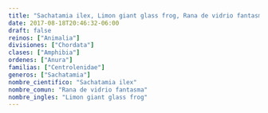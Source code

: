 ```yaml
---
title: "Sachatamia ilex, Limon giant glass frog, Rana de vidrio fantasma"
date: 2017-08-18T20:46:32-06:00
draft: false
reinos: ["Animalia"]
divisiones: ["Chordata"]
clases: ["Amphibia"]
ordenes: ["Anura"]
familias: ["Centrolenidae"]
generos: ["Sachatamia"]
nombre_cientifico: "Sachatamia ilex"
nombre_comun: "Rana de vidrio fantasma"
nombre_ingles: "Limon giant glass frog"
---
```

